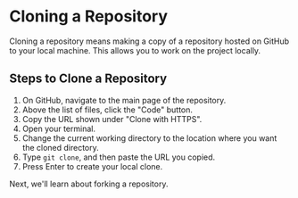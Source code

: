 # Cloning a Repository

Cloning a repository means making a copy of a repository hosted on GitHub to your local machine. This allows you to work on the project locally.

## Steps to Clone a Repository
1. On GitHub, navigate to the main page of the repository.
2. Above the list of files, click the "Code" button.
3. Copy the URL shown under "Clone with HTTPS".
4. Open your terminal.
5. Change the current working directory to the location where you want the cloned directory.
6. Type `git clone`, and then paste the URL you copied.
7. Press Enter to create your local clone.

Next, we'll learn about forking a repository.
